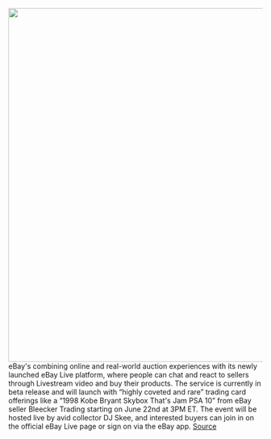 <img src='https://cdn.vox-cdn.com/thumbor/zHhs2XzsM2wE_SrhBzBrikyKLPs=/0x0:3566x2377/1200x800/filters:focal(1498x904:2068x1474)/cdn.vox-cdn.com/uploads/chorus_image/image/70985010/Screen_Shot_2022_06_16_at_2.52.13_PM.0.jpeg' width='700px' /><br/>
eBay's combining online and real-world auction experiences with its newly launched eBay Live platform, where people can chat and react to sellers through Livestream video and buy their products. The service is currently in beta release and will launch with “highly coveted and rare” trading card offerings like a “1998 Kobe Bryant Skybox That's Jam PSA 10” from eBay seller Bleecker Trading starting on June 22nd at 3PM ET. The event will be hosted live by avid collector DJ Skee, and interested buyers can join in on the official eBay Live page or sign on via the eBay app.
<a href='https://www.theverge.com/2022/6/16/23171434/ebay-live-online-auctions-shoppable-livestream-trading-cards'> Source <a/>